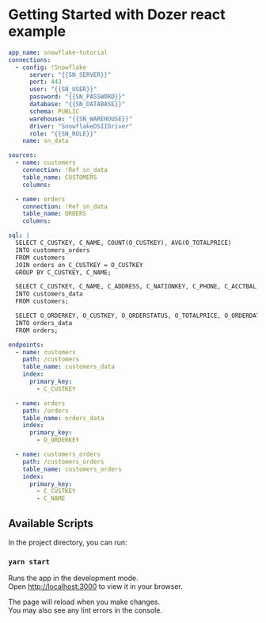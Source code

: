 # Getting Started with Dozer react example

```yaml
app_name: snowflake-tutorial
connections:
  - config: !Snowflake
      server: "{{SN_SERVER}}"
      port: 443
      user: "{{SN_USER}}"
      password: "{{SN_PASSWORD}}"
      database: "{{SN_DATABASE}}"
      schema: PUBLIC
      warehouse: "{{SN_WAREHOUSE}}"
      driver: "SnowflakeDSIIDriver"
      role: "{{SN_ROLE}}"
    name: sn_data

sources:
  - name: customers
    connection: !Ref sn_data
    table_name: CUSTOMERS
    columns:

  - name: orders
    connection: !Ref sn_data
    table_name: ORDERS
    columns:

sql: |
  SELECT C_CUSTKEY, C_NAME, COUNT(O_CUSTKEY), AVG(O_TOTALPRICE)
  INTO customers_orders
  FROM customers
  JOIN orders on C_CUSTKEY = O_CUSTKEY
  GROUP BY C_CUSTKEY, C_NAME;

  SELECT C_CUSTKEY, C_NAME, C_ADDRESS, C_NATIONKEY, C_PHONE, C_ACCTBAL, C_MKTSEGMENT, C_COMMENT
  INTO customers_data
  FROM customers;

  SELECT O_ORDERKEY, O_CUSTKEY, O_ORDERSTATUS, O_TOTALPRICE, O_ORDERDATE, O_ORDERPRIORITY, O_CLERK, O_SHIPPRIORITY, O_COMMENT
  INTO orders_data
  FROM orders;

endpoints:
  - name: customers
    path: /customers
    table_name: customers_data
    index:
      primary_key:
        - C_CUSTKEY

  - name: orders
    path: /orders
    table_name: orders_data
    index:
      primary_key:
        - O_ORDERKEY

  - name: customers_orders
    path: /customers_orders
    table_name: customers_orders
    index:
      primary_key:
        - C_CUSTKEY
        - C_NAME
```

## Available Scripts

In the project directory, you can run:

### `yarn start`

Runs the app in the development mode.\
Open [http://localhost:3000](http://localhost:3000) to view it in your browser.

The page will reload when you make changes.\
You may also see any lint errors in the console.
